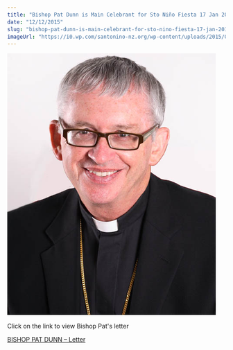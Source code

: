 ```yaml
---
title: "Bishop Pat Dunn is Main Celebrant for Sto Niño Fiesta 17 Jan 2016"
date: "12/12/2015"
slug: "bishop-pat-dunn-is-main-celebrant-for-sto-nino-fiesta-17-jan-2016"
imageUrl: "https://i0.wp.com/santonino-nz.org/wp-content/uploads/2015/09/3109752_orig.jpg?resize=481%2C604"
---
```


[![3109752_orig](assets\images\3109752_orig.jpg)](https://i0.wp.com/santonino-nz.org/wp-content/uploads/2015/09/3109752_orig.jpg)

Click on the link to view Bishop Pat's letter

[BISHOP PAT DUNN – Letter](assets\BISHOP-PATRiCK-DUNN-Main-Celebrant-for-Santo-NIno-Feista-17-Jan-2016.pdf)